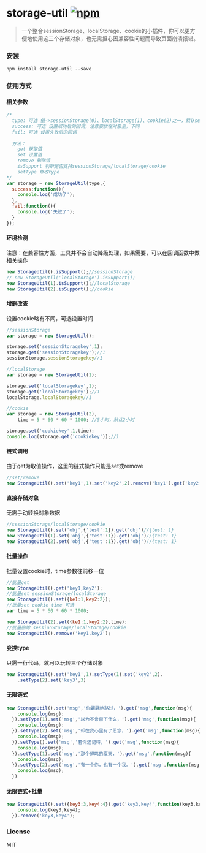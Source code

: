 # storage-util [![npm](https://img.shields.io/npm/v/storage-util.svg)](https://www.npmjs.com/package/storage-util)
>一个整合sessionStorage、localStorage、cookie的小插件，你可以更方便地使用这三个存储对象，也无需担心因兼容性问题而导致页面崩溃报错。

### 安装
```js
npm install storage-util --save
```

### 使用方式

#### 相关参数
```js
/*
  type: 可选 值->sessionStorage(0)、localStorage(1)、cookie(2)之一，默认sessionStorage(0)
  success: 可选 设置成功后的回调，注意要放在对象里，下同
  fail: 可选 设置失败后的回调
  
  方法：
    get 获取值
    set 设置值
    remove 删除值
    isSupport 判断是否支持sessionStorage/localStorage/cookie
    setType 修改type
*/
var storage = new StorageUtil(type,{
  success:function(){
    console.log('成功了');
  },
  fail:function(){
    console.log('失败了');
  }
});
```
#### 环境检测  
注意：在兼容性方面，工具并不会自动降级处理，如果需要，可以在回调函数中做相关操作
```js
new StorageUtil().isSupport();//sessionStorage
// new StorageUtil('localStorage').isSupport(); 
new StorageUtil(1).isSupport();//localStorage
new StorageUtil(2).isSupport();//cookie
```
#### 增删改查  
设置cookie略有不同，可选设置时间
```js
//sessionStorage
var storage = new StorageUtil();

storage.set('sessionStoragekey',1);
storage.get('sessionStoragekey');//1
sessionStorage.sessionStoragekey//1

//localStorage
var storage = new StorageUtil(1);

storage.set('localStoragekey',1);
storage.get('localStoragekey');//1
localStorage.localStoragekey//1

//cookie
var storage = new StorageUtil(2),
    time = 5 * 60 * 60 * 1000; //5小时，默认2小时

storage.set('cookiekey',1,time);
console.log(storage.get('cookiekey'));//1
```
#### 链式调用  
由于get为取值操作，这里的链式操作只能是set或remove
```js
//set/remove
new StorageUtil().set('key1',1).set('key2',2).remove('key1').get('key2');//2
```
#### 直接存储对象  
无需手动转换对象数据
```js
//sessionStorage/localStorage/cookie
new StorageUtil().set('obj',{'test':1}).get('obj')//{test: 1}
new StorageUtil(1).set('obj',{'test':1}).get('obj')//{test: 1}
new StorageUtil(2).set('obj',{'test':1}).get('obj')//{test: 1}
```
#### 批量操作  
批量设置cookie时，time参数往前移一位
```js
//批量get
new StorageUtil().get('key1,key2');
//批量set sessionStorage/localStorage
new StorageUtil().set({ke1:1,key2:2});
//批量set cookie time 可选
var time = 5 * 60 * 60 * 1000;

new StorageUtil(2).set({ke1:1,key2:2},time);
//批量删除 sessionStorage/localStorage/cookie
new StorageUtil().remove('key1,key2');
```
#### 变换type  
只需一行代码，就可以玩转三个存储对象
```js
new StorageUtil().set('key1',1).setType(1).set('key2',2).
	.setType(2).set('key3',3)
```
#### 无限链式  
```js
new StorageUtil().set('msg','你翩翩地路过，').get('msg',function(msg){
    console.log(msg);
  }).setType(1).set('msg','以为不曾留下什么，').get('msg',function(msg){
    console.log(msg);
  }).setType(2).set('msg','却在我心里有了思念，').get('msg',function(msg){
    console.log(msg);
  }).setType().set('msg','若你还记得，').get('msg',function(msg){
    console.log(msg);
  }).setType(1).set('msg','那个蝉鸣的夏天，').get('msg',function(msg){
    console.log(msg);
  }).setType(2).set('msg','有一个你，也有一个我。').get('msg',function(msg){
    console.log(msg);
  })

```
#### 无限链式+批量  
```js
new StorageUtil().set({key3:3,key4:4}).get('key3,key4',function(key3,key4){
    console.log(key3,key4);
  }).remove('key3,key4');
```
### License

MIT
